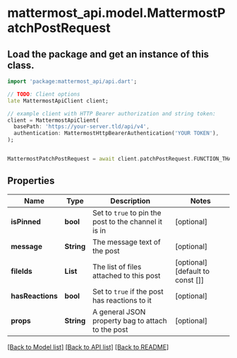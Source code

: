 # mattermost_api.model.MattermostPatchPostRequest

## Load the package and get an instance of this class.
```dart
import 'package:mattermost_api/api.dart';

// TODO: Client options
late MattermostApiClient client;

// example client with HTTP Bearer authorization and string token:
client = MattermostApiClient(
  basePath: 'https://your-server.tld/api/v4',
  authentication: MattermostHttpBearerAuthentication('YOUR TOKEN'),
);


MattermostPatchPostRequest = await client.patchPostRequest.FUNCTION_THAT_RETURNS_THIS_CLASS();

```

## Properties
Name | Type | Description | Notes
------------ | ------------- | ------------- | -------------
**isPinned** | **bool** | Set to `true` to pin the post to the channel it is in | [optional] 
**message** | **String** | The message text of the post | [optional] 
**fileIds** | **List<String>** | The list of files attached to this post | [optional] [default to const []]
**hasReactions** | **bool** | Set to `true` if the post has reactions to it | [optional] 
**props** | **String** | A general JSON property bag to attach to the post | [optional] 

[[Back to Model list]](../GENERATED_README.md#documentation-for-models) [[Back to API list]](../GENERATED_README.md#documentation-for-api-endpoints) [[Back to README]](../GENERATED_README.md)


